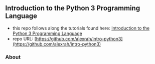 ## Introduction to the Python 3 Programming Language

* this repo follows along the tutorials found here: [Introduction to the Python 3 Programming Language](https://egghead.io/courses/introduction-to-the-python-3-programming-language)
* repo URL: [https://github.com/alexrah/intro-python3](https://github.com/alexrah/intro-python3) 

### About

